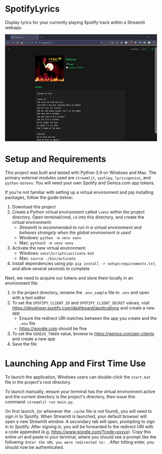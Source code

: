 # SpotifyLyrics

Display lyrics for your currently playing Spotify track within a Streamlit webapp.

![Preview](/img/preview.png)

# Setup and Requirements

This project was built and tested with Python 3.9 on Windows and Mac. The primary external modules used are `streamlit`, `spotipy`, `lyricsgenius`, and `python-dotenv`. You will need your own Spotify and Genius.com app tokens.

If you're not familiar with setting up a virtual environment and pip installing packages, follow the guide below:

1. Download this project
2. Create a Python virtual environment called `\venv` within the project directory. Open terminal/cmd, `cd` into this directory, and create the virtual environment:
	- *Streamlit is recommended to run in a virtual environment and behaves strangely when the global environment is used*
	- Windows: `python -m venv venv`
	- Mac: `python3 -m venv venv`
3. Activate the new virtual environment:
	- Windows: `venv\Scripts\activate.bat`
	- Mac: `source ./bin/activate`
4. Install dependencies using pip: `pip install -r setup\requirements.txt`, and allow several seconds to complete

Next, we need to acquire our tokens and store them locally in an environment file:

1. In the project directory, rename the `.env_sample` file to `.env` and open with a text editor
2.  To set the `SPOTIPY_CLIENT_ID` and `SPOTIPY_CLIENT_SECRET` values, visit https://developer.spotify.com/dashboard/applications and create a new app
	- Ensure the redirect URI matches between the app you create and the `.env` file
	- https://google.com should be fine
3. To set the `GENIUS_TOKEN` value, browse to https://genius.com/api-clients and create a new app
4. Save the file


# Launching App and First Time Use

To launch the application, Windows users can double-click the `start.bat` file in the project's root directory.

To launch manually, ensure your terminal has the virtual environment active and the current directory is the project's directory, then issue this command: `streamlit run main.py`.

On first launch, (or whenever the `.cache` file is not found), you will need to sign in to Spotify. When Streamlit is launched, your default browser will open a new Streamlit window. A secondary tab will open, prompting to sign in to Spotify. After signing in, you will be forwarded to the redirect URI with a code appended (e.g. https://www.google.com/?code=xxxxx). Copy this entire url and paste in your terminal, where you should see a prompt like the following: `Enter the URL you were redirected to: `.  After hitting enter, you should now be authenticated.
